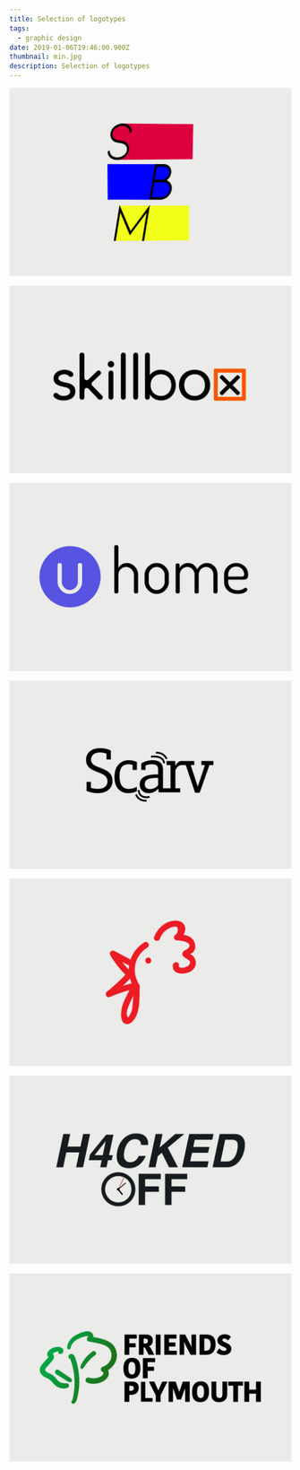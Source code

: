 ```yaml
---
title: Selection of logotypes
tags:
  - graphic design
date: 2019-01-06T19:46:00.900Z
thumbnail: min.jpg
description: Selection of logotypes
---
```

![](smb.jpg)

![](skillbox.jpg)

![](uhome.jpg)

![](scarv.jpg)

![](kukuryku.jpg)

![](hacked-off.jpg)

![](fop.jpg)